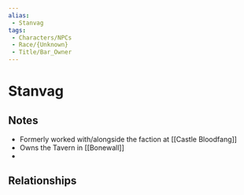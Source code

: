 ```yaml
---
alias: 
 - Stanvag
tags: 
 - Characters/NPCs
 - Race/{Unknown}
 - Title/Bar_Owner
---
```


# Stanvag

## Notes
- Formerly worked with/alongside the faction at [[Castle Bloodfang]]
- Owns the Tavern in [[Bonewall]]
- 

## Relationships
